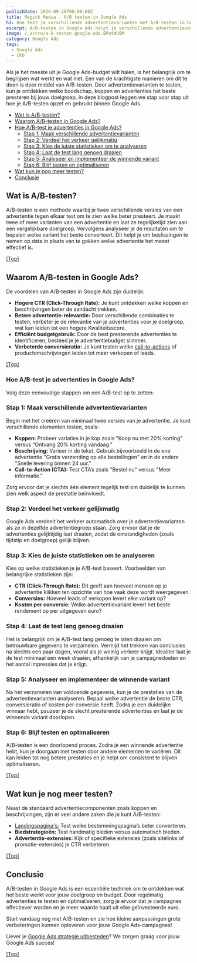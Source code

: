```yaml
---
publishDate: 2024-09-20T00:00:00Z
title: Magick Media - A/B testen in Google Ads
h1: Hoe test je verschillende advertentievarianten met A/B-testen in Google Ads?
excerpt: A/B-testen in Google Ads helpt je verschillende advertentievarianten te testen om te ontdekken welke het meest effectief is.
image: /_astro/a-b-testen-google-ads.BPutWU9M
category: Google Ads
tags:
  - Google Ads
  - CRO
---
```


Als je het meeste uit je Google Ads-budget wilt halen, is het belangrijk om te begrijpen wat werkt en wat niet. Een van de krachtigste manieren om dit te doen is door middel van A/B-testen. Door advertentievarianten te testen, kun je ontdekken welke boodschap, koppen en advertenties het beste presteren bij jouw doelgroep. In deze blogpost leggen we stap voor stap uit hoe je A/B-testen opzet en gebruikt binnen Google Ads.

- [Wat is A/B-testen?](#wat-is-ab-testen)
- [Waarom A/B-testen in Google Ads?](#waarom-ab-testen-in-google-ads)
- [Hoe A/B-test je advertenties in Google Ads?](#hoe-ab-test-je-advertenties-in-google-ads)
  - [Stap 1: Maak verschillende advertentievarianten](#stap-1-maak-verschillende-advertentievarianten)
  - [Stap 2: Verdeel het verkeer gelijkmatig](#stap-2-verdeel-het-verkeer-gelijkmatig)
  - [Stap 3: Kies de juiste statistieken om te analyseren](#stap-3-kies-de-juiste-statistieken-om-te-analyseren)
  - [Stap 4: Laat de test lang genoeg draaien](#stap-4-laat-de-test-lang-genoeg-draaien)
  - [Stap 5: Analyseer en implementeer de winnende variant](#stap-5-analyseer-en-implementeer-de-winnende-variant)
  - [Stap 6: Blijf testen en optimaliseren](#stap-6-blijf-testen-en-optimaliseren)
- [Wat kun je nog meer testen?](#wat-kun-je-nog-meer-testen)
- [Conclusie](#conclusie)

## Wat is A/B-testen?
A/B-testen is een methode waarbij je twee verschillende versies van een advertentie tegen elkaar test om te zien welke beter presteert. Je maakt twee of meer varianten van een advertentie en laat ze tegelijketijd zien aan een vergelijkbare doelgroep. Vervolgens analyseer je de resultaten om te bepalen welke variant het beste converteert. Dit helpt je om beslissingen te nemen op data in plaats van te gokken welke advertentie het meest effectief is.

[[Top]](#top)

## Waarom A/B-testen in Google Ads?
De voordelen van A/B-testen in Google Ads zijn duidelijk:
<ul>
  <li><b>Hogere CTR (Click-Through Rate):</b> Je kunt ontdekken welke koppen en beschrijvingen beter de aandacht trekken.</li>
  <li><b>Betere advertentie-relevantie:</b> Door verschillende combinaties te testen, verbeter je de relevantie van je advertenties voor je doelgroep, wat kan leiden tot een hogere Kwaliteitsscore.</li>
  <li><b>Efficiënt budgetgebruik:</b> Door de best presterende advertenties te identificeren, besteed je je advertentiebudget slimmer.</li>
  <li><b>Verbeterde conversieratio:</b> Je kunt testen welke <a href="https://nl.wikipedia.org/wiki/Call_to_action" target="_blank" rel="noopener">call-to-actions</a> of productomschrijvingen leiden tot meer verkopen of leads.</li>
</ul>

[[Top]](#top)

### Hoe A/B-test je advertenties in Google Ads?
Volg deze eenvoudige stappen om een A/B-test op te zetten:

### Stap 1: Maak verschillende advertentievarianten
Begin met het creëren van minimaal twee versies van je advertentie. Je kunt verschillende elementen testen, zoals:

<ul>
  <li><b>Koppen:</b> Probeer variaties in je kop zoals "Koop nu met 20% korting" versus "Ontvang 20% korting vandaag."</li>
  <li><b>Beschrijving:</b> Varieer in de tekst. Gebruik bijvoorbeeld in de ene advertentie "Gratis verzending op alle bestellingen" en in de andere "Snelle levering binnen 24 uur."</li>
  <li><b>Call-to-Action (CTA):</b> Test CTA’s zoals "Bestel nu" versus "Meer informatie."</li>
</ul>
Zorg ervoor dat je slechts één element tegelijk test om duidelijk te kunnen zien welk aspect de prestatie beïnvloedt.

### Stap 2: Verdeel het verkeer gelijkmatig
Google Ads verdeelt het verkeer automatisch over je advertentievarianten als ze in dezelfde advertentiegroep staan. Zorg ervoor dat je de advertenties gelijktijdig laat draaien, zodat de omstandigheden (zoals tijdstip en doelgroep) gelijk blijven.

### Stap 3: Kies de juiste statistieken om te analyseren
Kies op welke statistieken je je A/B-test baseert. Voorbeelden van belangrijke statistieken zijn:
<ul>
  <li><b>CTR (Click-Through Rate):</b> Dit geeft aan hoeveel mensen op je advertentie klikken ten opzichte van hoe vaak deze wordt weergegeven.</li>
  <li><b>Conversies:</b> Hoeveel leads of verkopen levert elke variant op?</li>
  <li><b>Kosten per conversie:</b> Welke advertentievariant levert het beste rendement op per uitgegeven euro?</li>
</ul>

### Stap 4: Laat de test lang genoeg draaien
Het is belangrijk om je A/B-test lang genoeg te laten draaien om betrouwbare gegevens te verzamelen. Vermijd het trekken van conclusies na slechts een paar dagen, vooral als je weinig verkeer krijgt. Idealiter laat je de test minimaal een week draaien, afhankelijk van je campagnedoelen en het aantal impressies dat je krijgt.

### Stap 5: Analyseer en implementeer de winnende variant
Na het verzamelen van voldoende gegevens, kun je de prestaties van de advertentievarianten analyseren. Bepaal welke advertentie de beste CTR, conversieratio of kosten per conversie heeft. Zodra je een duidelijke winnaar hebt, pauzeer je de slecht presterende advertenties en laat je de winnende variant doorlopen.

### Stap 6: Blijf testen en optimaliseren
A/B-testen is een doorlopend proces. Zodra je een winnende advertentie hebt, kun je doorgaan met testen door andere elementen te variëren. Dit kan leiden tot nog betere prestaties en je helpt om consistent te blijven optimaliseren.

[[Top]](#top)

## Wat kun je nog meer testen?
Naast de standaard advertentiecomponenten zoals koppen en beschrijvingen, zijn er veel andere zaken die je kunt A/B-testen:
<ul>
  <li><a href="https://mtsprout.nl/persbericht/het-belang-van-een-goede-landingspagina-in-online-marketing" target="_blank" rel="noopener">Landingspagina's:</a> Test welke bestemmingspagina’s beter converteren.</li>
  <li><b>Biedstrategieën:</b> Test handmatig bieden versus automatisch bieden.</li>
  <li><b>Advertentie-extensies:</b> Kijk of specifieke extensies (zoals sitelinks of promotie-extensies) je CTR verbeteren.</li>
</ul>

[[Top]](#top)

## Conclusie
A/B-testen in Google Ads is een essentiële techniek om te ontdekken wat het beste werkt voor jouw doelgroep en budget. Door regelmatig advertenties te testen en optimaliseren, zorg je ervoor dat je campagnes effectiever worden en je meer waarde haalt uit elke geïnvesteerde euro.

Start vandaag nog met A/B-testen en zie hoe kleine aanpassingen grote verbeteringen kunnen opleveren voor jouw Google Ads-campagnes!

Liever je <a href="/google-ads-sea/">Google Ads strategie uitbesteden</a>? We zorgen graag voor jouw Google Ads succes!

[[Top]](#top)